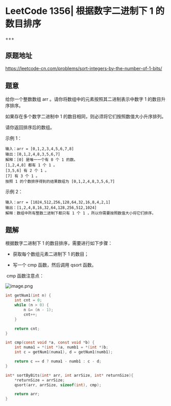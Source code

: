 # LeetCode 1356| 根据数字二进制下 1 的数目排序

+++

## 原题地址

<https://leetcode-cn.com/problems/sort-integers-by-the-number-of-1-bits/>



## 题意

给你一个整数数组 arr 。请你将数组中的元素按照其二进制表示中数字 1 的数目升序排序。

如果存在多个数字二进制中 1 的数目相同，则必须将它们按照数值大小升序排列。

请你返回排序后的数组。

 

示例 1：

~~~
输入：arr = [0,1,2,3,4,5,6,7,8]
输出：[0,1,2,4,8,3,5,6,7]
解释：[0] 是唯一一个有 0 个 1 的数。
[1,2,4,8] 都有 1 个 1 。
[3,5,6] 有 2 个 1 。
[7] 有 3 个 1 。
按照 1 的个数排序得到的结果数组为 [0,1,2,4,8,3,5,6,7]
~~~



示例 2：

~~~
输入：arr = [1024,512,256,128,64,32,16,8,4,2,1]
输出：[1,2,4,8,16,32,64,128,256,512,1024]
解释：数组中所有整数二进制下都只有 1 个 1 ，所以你需要按照数值大小将它们排序。
~~~



## 题解

根据数字二进制下 1 的数目排序，需要进行如下步骤：

+ 获取每个数组元素二进制下 1 的数目；

+ 写一个 cmp 函数，然后调用 qsort 函数。

​        cmp 函数注意点：

![image.png](https://pic.leetcode-cn.com/9f2e811c86f3aa6e5a56813a6879b5f34e03153197034573da1802a48e5544d9-image.png)



~~~c
int getNum1(int n) {
    int cnt = 0;
    while (n > 0) {
        n &= (n - 1);
        cnt++;
    }

    return cnt;
}

int cmp(const void *a, const void *b) {
    int numa1 = *(int *)a, numb1 = *(int *)b;
    int c = getNum1(numa1), d = getNum1(numb1);

    return c == d ? numa1 - numb1 : c - d;
}

int* sortByBits(int* arr, int arrSize, int* returnSize){
    *returnSize = arrSize;
    qsort(arr, arrSize, sizeof(int), cmp);

    return arr;
}
~~~

